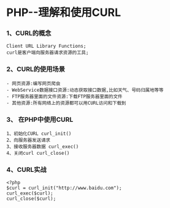 # PHP--理解和使用CURL
### 1、CURL的概念
	Client URL Library Functions;
	curl是客户端向服务器请求资源的工具;
### 2、CURL的使用场景
	- 网页资源:编写网页爬虫
	- WebService数据接口资源:动态获取接口数据,比如天气、号码归属地等等
	- FTP服务器里面的文件资源:下载FTP服务器里面的文件
	- 其他资源:所有网络上的资源都可以用CURL访问和下载到
### 3、 在PHP中使用CURL
	1、初始化CURL curl_init()
	2、向服务器发送请求
	3、接收服务器数据 curl_exec()
	4、关闭curl curl_close()
### 4、CURL实战
```
<?php
$curl = curl_init("http://www.baidu.com");
curl_exec($curl);
curl_close($curl);
```

